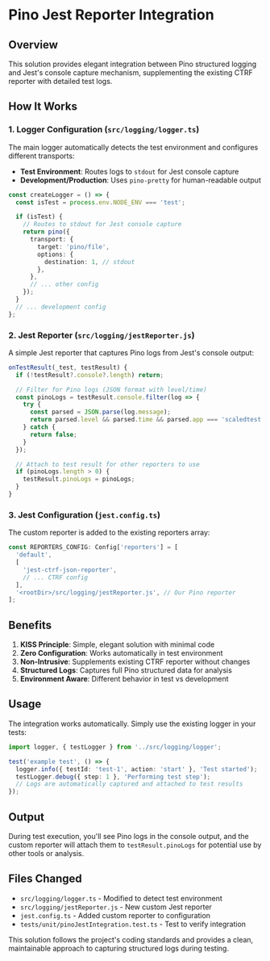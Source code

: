 # Pino Jest Reporter Integration

## Overview

This solution provides elegant integration between Pino structured logging and Jest's console capture mechanism, supplementing the existing CTRF reporter with detailed test logs.

## How It Works

### 1. Logger Configuration (`src/logging/logger.ts`)

The main logger automatically detects the test environment and configures different transports:

- **Test Environment**: Routes logs to `stdout` for Jest console capture
- **Development/Production**: Uses `pino-pretty` for human-readable output

```typescript
const createLogger = () => {
  const isTest = process.env.NODE_ENV === 'test';

  if (isTest) {
    // Routes to stdout for Jest console capture
    return pino({
      transport: {
        target: 'pino/file',
        options: {
          destination: 1, // stdout
        },
      },
      // ... other config
    });
  }
  // ... development config
};
```

### 2. Jest Reporter (`src/logging/jestReporter.js`)

A simple Jest reporter that captures Pino logs from Jest's console output:

```javascript
onTestResult(_test, testResult) {
  if (!testResult?.console?.length) return;

  // Filter for Pino logs (JSON format with level/time)
  const pinoLogs = testResult.console.filter(log => {
    try {
      const parsed = JSON.parse(log.message);
      return parsed.level && parsed.time && parsed.app === 'scaledtest';
    } catch {
      return false;
    }
  });

  // Attach to test result for other reporters to use
  if (pinoLogs.length > 0) {
    testResult.pinoLogs = pinoLogs;
  }
}
```

### 3. Jest Configuration (`jest.config.ts`)

The custom reporter is added to the existing reporters array:

```typescript
const REPORTERS_CONFIG: Config['reporters'] = [
  'default',
  [
    'jest-ctrf-json-reporter',
    // ... CTRF config
  ],
  '<rootDir>/src/logging/jestReporter.js', // Our Pino reporter
];
```

## Benefits

1. **KISS Principle**: Simple, elegant solution with minimal code
2. **Zero Configuration**: Works automatically in test environment
3. **Non-Intrusive**: Supplements existing CTRF reporter without changes
4. **Structured Logs**: Captures full Pino structured data for analysis
5. **Environment Aware**: Different behavior in test vs development

## Usage

The integration works automatically. Simply use the existing logger in your tests:

```typescript
import logger, { testLogger } from '../src/logging/logger';

test('example test', () => {
  logger.info({ testId: 'test-1', action: 'start' }, 'Test started');
  testLogger.debug({ step: 1 }, 'Performing test step');
  // Logs are automatically captured and attached to test results
});
```

## Output

During test execution, you'll see Pino logs in the console output, and the custom reporter will attach them to `testResult.pinoLogs` for potential use by other tools or analysis.

## Files Changed

- `src/logging/logger.ts` - Modified to detect test environment
- `src/logging/jestReporter.js` - New custom Jest reporter
- `jest.config.ts` - Added custom reporter to configuration
- `tests/unit/pinoJestIntegration.test.ts` - Test to verify integration

This solution follows the project's coding standards and provides a clean, maintainable approach to capturing structured logs during testing.
